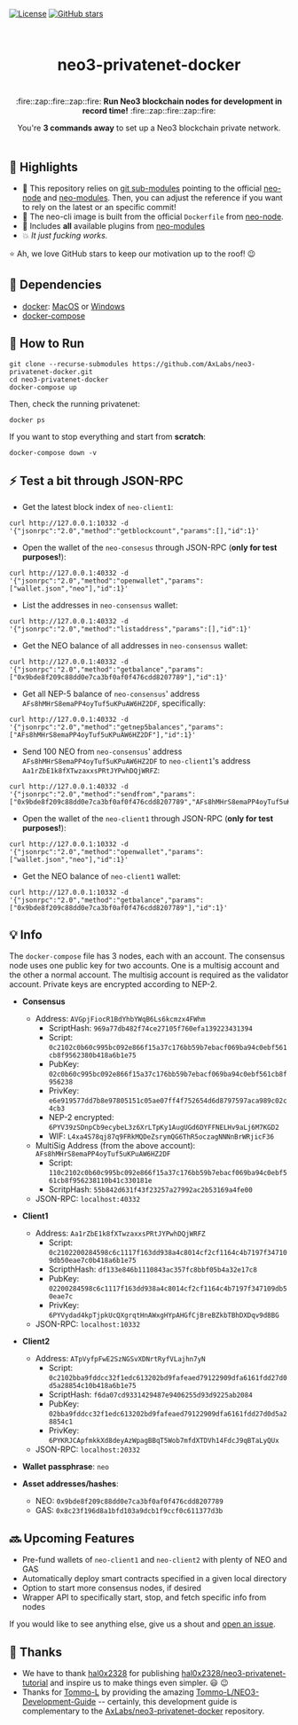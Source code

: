 [![License](https://img.shields.io/github/license/AxLabs/neo3-privatenet-docker)](https://github.com/AxLabs/neo3-privatenet-docker/blob/master/LICENSE)
[![GitHub stars](https://img.shields.io/github/stars/AxLabs/neo3-privatenet-docker?style=social)](https://github.com/AxLabs/neo3-privatenet-docker/stargazers)

<div align="center" style="margin-top: 50pt; margin-bottom: 50px;">  
<h1>neo3-privatenet-docker</h1>
<p align="center" style="margin-top: 30pt;">
  :fire::zap::fire::zap::fire:
  <b>Run Neo3 blockchain nodes for development in record time!</b>
  :fire::zap::fire::zap::fire:
</p>

<p>You're <b>3 commands away</b> to set up a Neo3 blockchain private network.</p>
</div>

## :tada: Highlights

* :green_heart: This repository relies on [git sub-modules](https://git-scm.com/book/en/v2/Git-Tools-Submodules) pointing to the official [neo-node](https://github.com/neo-project/neo-modules/) and [neo-modules](https://github.com/neo-project/neo-node/). Then, you can adjust the reference if you want to rely on the latest or an specific commit!
* :rocket: The neo-cli image is built from the official `Dockerfile` from [neo-node](https://github.com/neo-project/neo-node/).
* :100: Includes **all** available plugins from [neo-modules](https://github.com/neo-project/neo-modules/)
* :boom: *It just fucking works.*

 :star: Ah, we love GitHub stars to keep our motivation up to the roof! :wink:

## :rotating_light: Dependencies
 - [docker](https://docs.docker.com/install/): [MacOS](https://docs.docker.com/docker-for-mac/install/) or [Windows](https://docs.docker.com/docker-for-windows/install/)
 - [docker-compose](https://docs.docker.com/compose/install/)

## :running: How to Run

```
git clone --recurse-submodules https://github.com/AxLabs/neo3-privatenet-docker.git
cd neo3-privatenet-docker
docker-compose up
```

Then, check the running privatenet:

```
docker ps
```

If you want to stop everything and start from **scratch**:

```
docker-compose down -v
```

## :zap: Test a bit through JSON-RPC

* Get the latest block index of `neo-client1`:

```
curl http://127.0.0.1:10332 -d '{"jsonrpc":"2.0","method":"getblockcount","params":[],"id":1}'
```

* Open the wallet of the `neo-consesus` through JSON-RPC (**only for test purposes!**):

```
curl http://127.0.0.1:40332 -d '{"jsonrpc":"2.0","method":"openwallet","params":["wallet.json","neo"],"id":1}'
```

* List the addresses in `neo-consensus` wallet:

```
curl http://127.0.0.1:40332 -d '{"jsonrpc":"2.0","method":"listaddress","params":[],"id":1}'
```

* Get the NEO balance of all addresses in `neo-consensus` wallet:

```
curl http://127.0.0.1:40332 -d '{"jsonrpc":"2.0","method":"getbalance","params":["0x9bde8f209c88dd0e7ca3bf0af0f476cdd8207789"],"id":1}'
```

* Get all NEP-5 balance of `neo-consensus`' address `AFs8hMHrS8emaPP4oyTuf5uKPuAW6HZ2DF`, specifically:

```
curl http://127.0.0.1:40332 -d '{"jsonrpc":"2.0","method":"getnep5balances","params":["AFs8hMHrS8emaPP4oyTuf5uKPuAW6HZ2DF"],"id":1}'
```

* Send 100 NEO from `neo-consensus`' address `AFs8hMHrS8emaPP4oyTuf5uKPuAW6HZ2DF` to `neo-client1`'s address `Aa1rZbE1k8fXTwzaxxsPRtJYPwhDQjWRFZ`:

```
curl http://127.0.0.1:40332 -d '{"jsonrpc":"2.0","method":"sendfrom","params":["0x9bde8f209c88dd0e7ca3bf0af0f476cdd8207789","AFs8hMHrS8emaPP4oyTuf5uKPuAW6HZ2DF","Aa1rZbE1k8fXTwzaxxsPRtJYPwhDQjWRFZ",100],"id":1}'
```

* Open the wallet of the `neo-client1` through JSON-RPC (**only for test purposes!**):

```
curl http://127.0.0.1:10332 -d '{"jsonrpc":"2.0","method":"openwallet","params":["wallet.json","neo"],"id":1}'
```

* Get the NEO balance of `neo-client1` wallet:

```
curl http://127.0.0.1:10332 -d '{"jsonrpc":"2.0","method":"getbalance","params":["0x9bde8f209c88dd0e7ca3bf0af0f476cdd8207789"],"id":1}'
```

## :bulb: Info

The `docker-compose` file has 3 nodes, each with an account. The consensus node uses one public key for two accounts. One is a multisig account and the other a normal account. The multisig account is required as the validator account. Private keys are encrypted according to NEP-2.

* **Consensus**
  * Address: `AVGpjFiocR1BdYhbYWqB6Ls6kcmzx4FWhm`
    * ScriptHash: `969a77db482f74ce27105f760efa139223431394`
    * Script: `0c2102c0b60c995bc092e866f15a37c176bb59b7ebacf069ba94c0ebf561cb8f9562380b418a6b1e75`
    * PubKey: `02c0b60c995bc092e866f15a37c176bb59b7ebacf069ba94c0ebf561cb8f956238`
    * PrivKey: `e6e919577dd7b8e97805151c05ae07ff4f752654d6d8797597aca989c02c4cb3`
    * NEP-2 encrypted: `6PYV39zSDnpCb9ecybeL3z6XrLTpKy1AugUGd6DYFFNELHv9aLj6M7KGD2`
    * WIF: `L4xa4S78qj87q9FRkMQDeZsrymQG6ThR5oczagNNNnBrWRjicF36`
  * MultiSig Address (from the above account): `AFs8hMHrS8emaPP4oyTuf5uKPuAW6HZ2DF`
    * Script: `110c2102c0b60c995bc092e866f15a37c176bb59b7ebacf069ba94c0ebf561cb8f956238110b41c330181e`
    * ScritpHash: `55b842d631f43f23257a27992ac2b53169a4fe00`
  * JSON-RPC: `localhost:40332`
* **Client1**
  * Address: `Aa1rZbE1k8fXTwzaxxsPRtJYPwhDQjWRFZ`
    * Script: `0c2102200284598c6c1117f163dd938a4c8014cf2cf1164c4b7197f347109db50eae7c0b418a6b1e75`
    * ScripthHash: `df133e846b1110843ac357fc8bbf05b4a32e17c8`
    * PubKey: `02200284598c6c1117f163dd938a4c8014cf2cf1164c4b7197f347109db50eae7c`
    * PrivKey: `6PYVydad4kpTjpkUcQXgrqtHnAWxgHYpAHGfCjBreBZkbTBhDXDqv9d8BG`
  * JSON-RPC: `localhost:10332`
* **Client2**
  * Address: `ATpVyfpFwE2SzNGSvXDNrtRyfVLajhn7yN`
    * Script: `0c2102bba9fddcc32f1edc613202bd9fafeaed79122909dfa6161fdd27d0d5a28854c10b418a6b1e75`
    * ScriptHash: `f6da07cd9331429487e9406255d93d9225ab2084`
    * PubKey: `02bba9fddcc32f1edc613202bd9fafeaed79122909dfa6161fdd27d0d5a28854c1`
    * PrivKey: `6PYKRJCApfmkkXd8deyAzWpagBBqT5Wob7mfdXTDVh14FdcJ9qBTaLyQUx`
  * JSON-RPC: `localhost:20332`

* **Wallet passphrase**: `neo`

* **Asset addresses/hashes**:
  * NEO: `0x9bde8f209c88dd0e7ca3bf0af0f476cdd8207789`
  * GAS: `0x8c23f196d8a1bfd103a9dcb1f9ccf0c611377d3b`

## :soon: Upcoming Features

* Pre-fund wallets of `neo-client1` and `neo-client2` with plenty of NEO and GAS
* Automatically deploy smart contracts specified in a given local directory
* Option to start more consensus nodes, if desired
* Wrapper API to specifically start, stop, and fetch specific info from nodes

If you would like to see anything else, give us a shout and [open an issue](https://github.com/AxLabs/neo3-privatenet-docker/issues).

## :pray: Thanks

* We have to thank [hal0x2328](https://github.com/hal0x2328) for publishing [hal0x2328/neo3-privatenet-tutorial](https://github.com/hal0x2328/neo3-privatenet-tutorial) and inspire us to make things even simpler. :smiley: :wink:
* Thanks for [Tommo-L](https://github.com/Tommo-L) by providing the amazing [Tommo-L/NEO3-Development-Guide](https://github.com/Tommo-L/NEO3-Development-Guide) -- certainly, this development guide is complementary to the [AxLabs/neo3-privatenet-docker](https://github.com/AxLabs/neo3-privatenet-docker) repository.


